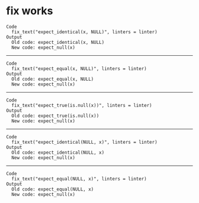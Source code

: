 # fix works

    Code
      fix_text("expect_identical(x, NULL)", linters = linter)
    Output
      Old code: expect_identical(x, NULL) 
      New code: expect_null(x) 

---

    Code
      fix_text("expect_equal(x, NULL)", linters = linter)
    Output
      Old code: expect_equal(x, NULL) 
      New code: expect_null(x) 

---

    Code
      fix_text("expect_true(is.null(x))", linters = linter)
    Output
      Old code: expect_true(is.null(x)) 
      New code: expect_null(x) 

---

    Code
      fix_text("expect_identical(NULL, x)", linters = linter)
    Output
      Old code: expect_identical(NULL, x) 
      New code: expect_null(x) 

---

    Code
      fix_text("expect_equal(NULL, x)", linters = linter)
    Output
      Old code: expect_equal(NULL, x) 
      New code: expect_null(x) 

